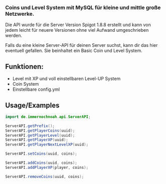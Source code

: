 
### Coins und Level System mit MySQL für kleine und mittle große Netzwerke.

Die API wurde für die Server Version Spigot 1.8.8 erstellt und kann von jedem leicht für neuere Versionen ohne viel Aufwand umgeschrieben werden.

Falls du eine kleine Server-API für deinen Server suchst, kann dir das hier eventuell gefallen. 
Sie beinhaltet ein Basic Coin und Level System.


## Funktionen: 

- Level mit XP und voll einstellbaren Level-UP System
- Coin System
- Einstellbare config.yml


## Usage/Examples

```java
import de.immernochnoah.api.ServerAPI;

ServerAPI.getPrefix();
ServerAPI.getPlayerCoins(uuid);
ServerAPI.getPlayerLevel(uuid);
ServerAPI.getPlayerXP(uuid);
ServerAPI.getPlayerNextLevelXP(uuid);

ServerAPI.setCoins(uuid, coins);

ServerAPI.addCoins(uuid, coins);
ServerAPI.addPlayerXP(player, coins);

ServerAPI.removeCoins(uuid, coins);
```
